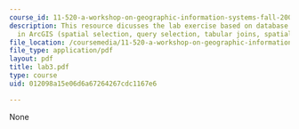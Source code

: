 ```yaml
---
course_id: 11-520-a-workshop-on-geographic-information-systems-fall-2005
description: This resource dicusses the lab exercise based on database operations
  in ArcGIS (spatial selection, query selection, tabular joins, spatial joins).
file_location: /coursemedia/11-520-a-workshop-on-geographic-information-systems-fall-2005/012098a15e06d6a67264267cdc1167e6_lab3.pdf
file_type: application/pdf
layout: pdf
title: lab3.pdf
type: course
uid: 012098a15e06d6a67264267cdc1167e6

---
```

None